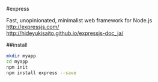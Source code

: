 #express

Fast, unopinionated, minimalist web framework for Node.js
http://expressjs.com/  
http://hideyukisaito.github.io/expressjs-doc_ja/  

##install
```bash
mkdir myapp
cd myapp
npm init
npm install express --save
```
